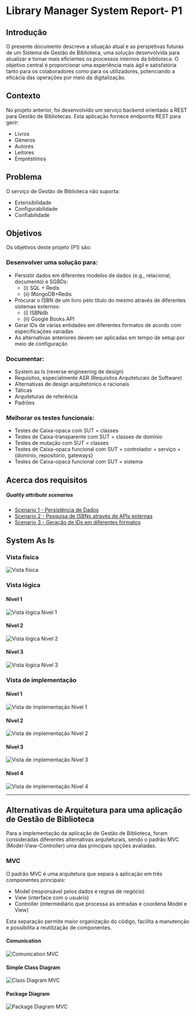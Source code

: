 # Library Manager System Report- P1

## Introdução
O presente documento descreve a situação atual e as perspetivas futuras de um Sistema de Gestão de Biblioteca, uma solução desenvolvida para atualizar e tornar mais eficientes os processos internos da biblioteca. O objetivo central é proporcionar uma experiência mais ágil e satisfatória tanto para os colaboradores como para os utilizadores, potenciando a eficácia das operações por meio da digitalização.
## Contexto
No projeto anterior, foi desenvolvido um serviço backend orientado a REST para Gestão de Bibliotecas. Esta aplicação fornece endpoints REST para gerir:

- Livros
- Géneros
- Autores
- Leitores
- Empréstimos

## Problema
O serviço de Gestão de Biblioteca não suporta:

- Extensibilidade
- Configurabilidade
- Confiabilidade

## Objetivos
Os objetivos deste projeto (P1) são:

### Desenvolver uma solução para:

- Persistir dados em diferentes modelos de dados (e.g., relacional, documento) e SGBDs: 
  - (i) SQL + Redis 
  - (ii) MongoDB+Redis
- Procurar o ISBN de um livro pelo título do mesmo através de diferentes sistemas externos:
  - (i) ISBNdb
  - (ii) Google Books API
- Gerar IDs de várias entidades em diferentes formatos de acordo com especificações variadas
- As alternativas anteriores devem ser aplicadas em tempo de setup por meio de configuração

### Documentar:

- System as Is (reverse engineering de design)
- Requisitos, especialmente ASR (Requisitos Arquiteturais de Software)
- Alternativas de design arquitetónico e racionais
- Táticas
- Arquiteturas de referência
- Padrões

### Melhorar os testes funcionais:

- Testes de Caixa-opaca com SUT = classes
- Testes de Caixa-transparente com SUT = classes de domínio
- Testes de mutação com SUT = classes
- Testes de Caixa-opaca funcional com SUT = controlador + serviço + {domínio, repositório, gateways}
- Testes de Caixa-opaca funcional com SUT = sistema

## Acerca dos requisitos

##### Quality attribute scenarios
- [Scenario 1 - Persistência de Dados](QAS/PersistingData-QAS.md)
- [Scenario 2 - Pesquisa de ISBNs através de APIs externas](QAS/SearchISBN-QAS.md)
- [Scenario 3 - Geração de IDs em diferentes formatos](QAS/IdGeneration-QAS.md)

## System As Is

### Vista física
![Vista física](Images/SAI_-_VF.svg)

### Vista lógica
#### Nivel 1
![Vista lógica Nivel 1](Images/SAI_-_VL1.svg)

#### Nivel 2
![Vista lógica Nivel 2](Images/SAI_-_VL2.svg)

#### Nivel 3
![Vista lógica Nivel 3](Images/SAI_-_VL3.svg)

### Vista de implementação

#### Nivel 1
![Vista de implementação Nivel 1](Images/SAI_-_VI1.svg)

#### Nivel 2
![Vista de implementação Nivel 2](Images/SAI_-_VI2.svg)

#### Nivel 3
![Vista de implementação Nivel 3](Images/SAI_-_VI3.svg)

#### Nivel 4
![Vista de implementação Nivel 4](Images/SAI_-_VI4.svg)

---

## Alternativas de Arquitetura para uma aplicação de Gestão de Biblioteca

Para a implementação da aplicação de Gestão de Biblioteca, foram consideradas diferentes alternativas arquiteturais, sendo o padrão MVC (Model-View-Controller) uma das principais opções avaliadas.

### MVC
O padrão MVC é uma arquitetura que separa a aplicação em três componentes principais: 
- Model (responsável pelos dados e regras de negócio) 
- View (interface com o usuário) 
- Controller (intermediário que processa as entradas e coordena Model e View) 

Esta separação permite maior organização do código, facilita a manutenção e possibilita a reutilização de componentes.

#### Comunication
![Comunication MVC](Images/Alternative_comunication.jpg)

#### Simple Class Diagram
![Class Diagram MVC](Images/Alternative_classDiagram.png)

#### Package Diagram
![Package Diagram MVC](Images/Alternative_packageDiagram.png)